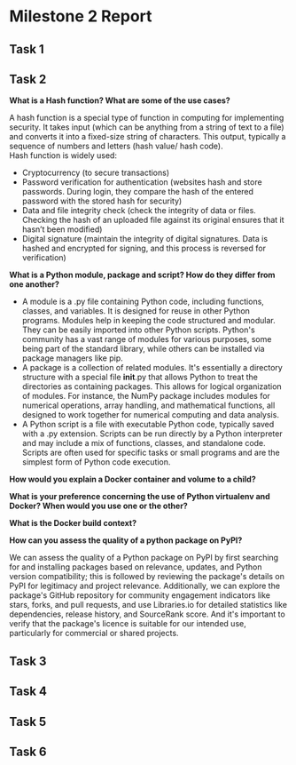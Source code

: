 # Milestone 2 Report

## Task 1

## Task 2
**What is a Hash function? What are some of the use cases?**

A hash function is a special type of function in computing for implementing security. It takes input (which can be anything from a string of text to a file) and converts it into a fixed-size string of characters. This output, typically a sequence of numbers and letters (hash value/ hash code).  
Hash function is widely used:  
- Cryptocurrency (to secure transactions)  
- Password verification for authentication (websites hash and store passwords. During login, they compare the hash of the entered password with the stored hash for security)  
- Data and file integrity check (check the integrity of data or files. Checking the hash of an uploaded file against its original ensures that it hasn’t been modified)  
- Digital signature (maintain the integrity of digital signatures. Data is hashed and encrypted for signing, and this process is reversed for verification)  

**What is a Python module, package and script? How do they differ from one another?**

* A module is a .py file containing Python code, including functions, classes, and variables. It is designed for reuse in other Python programs. Modules help in keeping the code structured and modular. They can be easily imported into other Python scripts. Python's community has a vast range of modules for various purposes, some being part of the standard library, while others can be installed via package managers like pip.  
* A package is a collection of related modules. It's essentially a directory structure with a special file __init__.py that allows Python to treat the directories as containing packages. This allows for logical organization of modules. For instance, the NumPy package includes modules for numerical operations, array handling, and mathematical functions, all designed to work together for numerical computing and data analysis.  
* A Python script is a file with executable Python code, typically saved with a .py extension. Scripts can be run directly by a Python interpreter and may include a mix of functions, classes, and standalone code. Scripts are often used for specific tasks or small programs and are the simplest form of Python code execution.  

**How would you explain a Docker container and volume to a child?**

**What is your preference concerning the use of Python virtualenv and Docker? When would you use one or the other?**

**What is the Docker build context?**

**How can you assess the quality of a python package on PyPI?**

We can assess the quality of a Python package on PyPI by first searching for and installing packages based on relevance, updates, and Python version compatibility; this is followed by reviewing the package's details on PyPI for legitimacy and project relevance. Additionally, we can explore the package's GitHub repository for community engagement indicators like stars, forks, and pull requests, and use Libraries.io for detailed statistics like dependencies, release history, and SourceRank score. And it's important to verify that the package's licence is suitable for our intended use, particularly for commercial or shared projects.  

## Task 3

## Task 4

## Task 5

## Task 6


